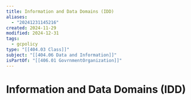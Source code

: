 ```yaml
---
title: Information and Data Domains (IDD)
aliases:
  - "20241231145216"
created: 2024-11-29
modified: 2024-12-31
tags:
  - gcpolicy
type: "[[404.03 Class]]"
subject: "[[404.06 Data and Information]]"
isPartOf: "[[406.01 GovrnmentOrganization]]"
---
```

# Information and Data Domains (IDD)
